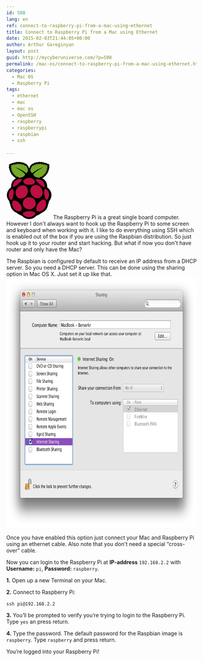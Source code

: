 ```yaml
---
id: 508
lang: en
ref: connect-to-raspberry-pi-from-a-mac-using-ethernet
title: Connect to Raspberry Pi from a Mac using Ethernet
date: 2015-02-03T21:44:05+00:00
author: Arthur Gareginyan
layout: post
guid: http://mycyberuniverse.com/?p=508
permalink: /mac-os/connect-to-raspberry-pi-from-a-mac-using-ethernet.html
categories:
  - Mac OS
  - Raspberry Pi
tags:
  - ethernet
  - mac
  - mac os
  - OpenSSH
  - raspberry
  - raspberrypi
  - raspbian
  - ssh

---
```


![thumb](/images/Raspberry_Pi_Logo-e1422999720343.png)
The Raspberry Pi is a great single board computer. However I don't always want to hook up the Raspberry Pi to some screen and keyboard when working with it. I like to do everything using SSH which is enabled out of the box if you are using the Raspbian distribution. So just hook up it to your router and start hacking. But what if now you don't have router and only have the Mac?


The Raspbian is configured by default to receive an IP address from a DHCP server. So you need a DHCP server. This can be done using the sharing option in Mac OS X. Just set it up like that.
<img class="aligncenter wp-image-509 size-full" src="/images/Screen-Shot-2015-02-03-at-23.27.19.png" alt="Mac OS X Sharing" width="782" height="662" />

Once you have enabled this option just connect your Mac and Raspberry Pi using an ethernet cable. Also note that you don't need a special “cross-over” cable.

Now you can login to the Raspberry Pi at **IP-address** `192.168.2.2` with **Username:** `pi`, **Password:** `raspberry`.

**1.** Open up a new Terminal on your Mac.

**2.** Connect to Raspberry Pi:

```
ssh pi@192.168.2.2
```

**3.** You’ll be prompted to verify you’re trying to login to the Raspberry Pi. Type `yes` an press return.

**4.** Type the password. The default password for the Raspbian image is `raspberry`. Type `raspberry` and press return.

You’re logged into your Raspberry Pi!
